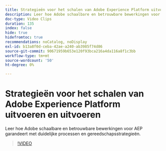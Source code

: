 ```yaml
---
title: Strategieën voor het schalen van Adobe Experience Platform uitvoeren en uitvoeren
description: Leer hoe Adobe schaalbare en betrouwbare bewerkingen voor AEP garandeert met duidelijke processen en gereedschapsstrategieën.
doc-type: Video Clips
duration: 135
index: false
hide: true
hidefromtoc: true
recommendations: noCatalog, noDisplay
exl-id: b13a8f0d-ceba-42ae-a240-ab3985f74d86
source-git-commit: 90671959b653e120f93bca216a4da116a8f1c3bb
workflow-type: tm+mt
source-wordcount: '50'
ht-degree: 0%

---
```


# Strategieën voor het schalen van Adobe Experience Platform uitvoeren en uitvoeren

Leer hoe Adobe schaalbare en betrouwbare bewerkingen voor AEP garandeert met duidelijke processen en gereedschapsstrategieën.

<!-- 62_S655_3442541_134_run-and-operate-strategies-for-scaling-adobe-experience-platform -->
>[!VIDEO](https://video.tv.adobe.com/v/3458255/?learn=on&enablevpops=true)
